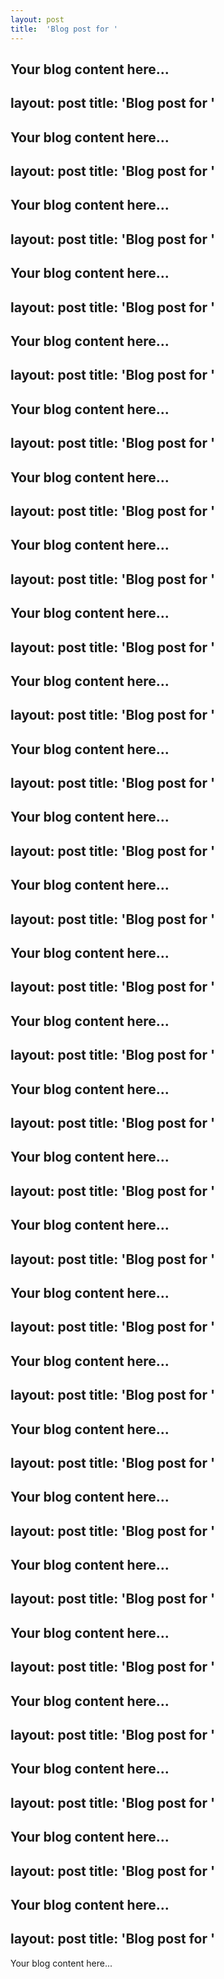 ```yaml
---
layout: post
title:  'Blog post for '
---
```

Your blog content here...
---
layout: post
title:  'Blog post for '
---
Your blog content here...
---
layout: post
title:  'Blog post for '
---
Your blog content here...
---
layout: post
title:  'Blog post for '
---
Your blog content here...
---
layout: post
title:  'Blog post for '
---
Your blog content here...
---
layout: post
title:  'Blog post for '
---
Your blog content here...
---
layout: post
title:  'Blog post for '
---
Your blog content here...
---
layout: post
title:  'Blog post for '
---
Your blog content here...
---
layout: post
title:  'Blog post for '
---
Your blog content here...
---
layout: post
title:  'Blog post for '
---
Your blog content here...
---
layout: post
title:  'Blog post for '
---
Your blog content here...
---
layout: post
title:  'Blog post for '
---
Your blog content here...
---
layout: post
title:  'Blog post for '
---
Your blog content here...
---
layout: post
title:  'Blog post for '
---
Your blog content here...
---
layout: post
title:  'Blog post for '
---
Your blog content here...
---
layout: post
title:  'Blog post for '
---
Your blog content here...
---
layout: post
title:  'Blog post for '
---
Your blog content here...
---
layout: post
title:  'Blog post for '
---
Your blog content here...
---
layout: post
title:  'Blog post for '
---
Your blog content here...
---
layout: post
title:  'Blog post for '
---
Your blog content here...
---
layout: post
title:  'Blog post for '
---
Your blog content here...
---
layout: post
title:  'Blog post for '
---
Your blog content here...
---
layout: post
title:  'Blog post for '
---
Your blog content here...
---
layout: post
title:  'Blog post for '
---
Your blog content here...
---
layout: post
title:  'Blog post for '
---
Your blog content here...
---
layout: post
title:  'Blog post for '
---
Your blog content here...
---
layout: post
title:  'Blog post for '
---
Your blog content here...
---
layout: post
title:  'Blog post for '
---
Your blog content here...
---
layout: post
title:  'Blog post for '
---
Your blog content here...
